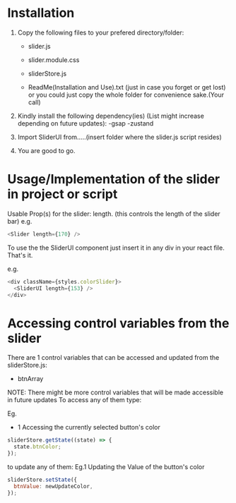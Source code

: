 # Installation

1. Copy the following files to your prefered directory/folder:

   - slider.js

   - slider.module.css

   - sliderStore.js

   - ReadMe(Installation and Use).txt (just in case you forget or get lost)
     or you could just copy the whole folder for convenience sake.(Your call)

2. Kindly install the following dependency(ies)
   (List might increase depending on future updates):
   -gsap
   -zustand

3. Import SliderUI from.....(insert folder where the slider.js script resides)

4. You are good to go.

# Usage/Implementation of the slider in project or script

Usable Prop(s) for the slider: length. (this controls the length of the slider bar)
e.g.

```js
<Slider length={170} />
```

To use the the SliderUI component just insert it in any div in your react file. That's it.

e.g.

```js
<div className={styles.colorSlider}>
  <SliderUI length={153} />
</div>
```

# Accessing control variables from the slider

There are 1 control variables that can be accessed
and updated from the sliderStore.js:

- btnArray

NOTE: There might be more control variables that
will be made accessible in future updates
To access any of them type:

Eg.

- 1 Accessing the currently selected button's color

```js
sliderStore.getState((state) => {
  state.btnColor;
});
```

to update any of them:
Eg.1 Updating the Value of the button's color

```js
sliderStore.setState({
  btnValue: newUpdateColor,
});
```

